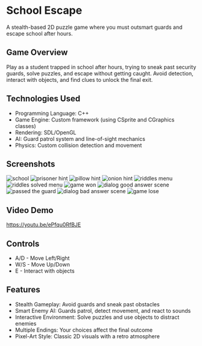 # School Escape
A stealth-based 2D puzzle game where you must outsmart guards and escape school after hours.

## Game Overview
Play as a student trapped in school after hours, trying to sneak past security guards, solve puzzles, and escape without getting caught. Avoid detection, interact with objects, and find clues to unlock the final exit.

## Technologies Used
- Programming Language: C++
- Game Engine: Custom framework (using CSprite and CGraphics classes)
- Rendering: SDL/OpenGL
- AI: Guard patrol system and line-of-sight mechanics
- Physics: Custom collision detection and movement

## Screenshots
![school](https://github.com/user-attachments/assets/ebfd3f31-498b-4329-bedf-4fc130b1c2a9)
![prisoner hint](https://github.com/user-attachments/assets/68ac71d6-5846-4d47-9100-efbc623bdb39)
![pillow hint](https://github.com/user-attachments/assets/4730f0e7-0a2d-4088-ad69-326dabae0885)
![onion hint](https://github.com/user-attachments/assets/d5e3934d-bfee-48cb-94b1-cebdbedb3e52)
![riddles menu](https://github.com/user-attachments/assets/daa56f21-1670-468a-8266-0fce578ae477)
![riddles solved menu](https://github.com/user-attachments/assets/44c0f88b-77b7-4e12-a36e-3639d2dd0a30)
![game won](https://github.com/user-attachments/assets/ec693e6f-9d14-4107-bbad-d57e60356392)
![dialog good answer scene](https://github.com/user-attachments/assets/b353e1a5-2f68-46bf-a7c7-ee70e1580e51)
![passed the guard](https://github.com/user-attachments/assets/608aaec1-5c6b-44e3-a872-05efd5994e49)
![dialog bad answer scene](https://github.com/user-attachments/assets/cb7ccd33-9c47-466c-9efd-89d80944dade)
![game lose](https://github.com/user-attachments/assets/4a78e4f5-414f-41e0-960a-8cfde8be203f)

## Video Demo
https://youtu.be/ePfqu0RfBJE

## Controls
- A/D - Move Left/Right
- W/S - Move Up/Down
- E - Interact with objects

## Features
- Stealth Gameplay: Avoid guards and sneak past obstacles
- Smart Enemy AI: Guards patrol, detect movement, and react to sounds
- Interactive Environment: Solve puzzles and use objects to distract enemies
- Multiple Endings: Your choices affect the final outcome
- Pixel-Art Style: Classic 2D visuals with a retro atmosphere

